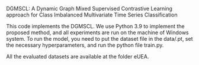 DGMSCL: A Dynamic Graph Mixed Supervised Contrastive Learning approach for Class Imbalanced Multivariate Time Series Classification

This code implements the DGMSCL. We use Python 3.9 to implement the proposed method, and all experiments are run on the machine of Windows system. 
To run the model, you need to put the dataset file in the data/.pt, set the necessary hyperparameters, and run the python file train.py.

All the evaluated datasets are available at the folder eUEA. 
